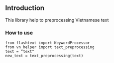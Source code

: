 ## Introduction
This library help to preprocessing Vietnamese text
### How to use
```
from flashtext import KeywordProcessor
from vn_helper import text_preprocessing
text = "text"
new_text = text_preprocessing(text)
```
